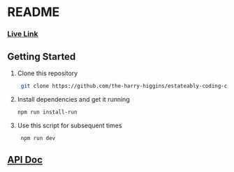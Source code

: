 # README

### [Live Link](https://estateably-code-challenge.herokuapp.com/)

## Getting Started

1. Clone this repository

   ```bash
    git clone https://github.com/the-harry-higgins/estateably-coding-challenge.git
   ```

2. Install dependencies and get it running

      ```bash
      npm run install-run
      ```

3. Use this script for subsequent times
     ```bash
      npm run dev
     ```

## [API Doc](./documentation/api.md)